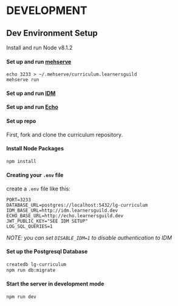 # DEVELOPMENT

## Dev Environment Setup

Install and run Node v8.1.2

#### Set up and run [mehserve](https://github.com/timecounts/mehserve)
```
echo 3233 > ~/.mehserve/curriculum.learnersguild
mehserve run
```

#### Set up and run [IDM](https://github.com/LearnersGuild/idm/)

#### Set up and run [Echo](https://github.com/LearnersGuild/echo/)

#### Set up repo

First, fork and clone the curriculum repository.

#### Install Node Packages

```bash
npm install
```

#### Creating your `.env` file

create a `.env` file like this:

```
PORT=3233
DATABASE_URL=postgres://localhost:5432/lg-curriculum
IDM_BASE_URL=http://idm.learnersguild.dev
ECHO_BASE_URL=http://echo.learnersguild.dev
JWT_PUBLIC_KEY="SEE IDM SETUP"
LOG_SQL_QUERIES=1
```

_NOTE: you can set `DISABLE_IDM=1` to disable authentication to IDM_

#### Set up the Postgresql Database

```sh
createdb lg-curriculum
npm run db:migrate
```

#### Start the server in development mode

```sh
npm run dev
```
